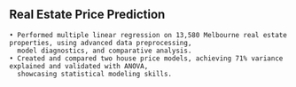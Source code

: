 ## Real Estate Price Prediction
    • Performed multiple linear regression on 13,580 Melbourne real estate properties, using advanced data preprocessing,
      model diagnostics, and comparative analysis.
    • Created and compared two house price models, achieving 71% variance explained and validated with ANOVA,
      showcasing statistical modeling skills.
